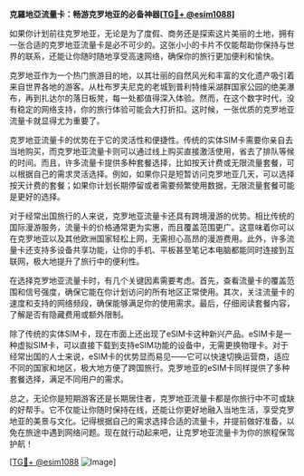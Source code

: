 **克羅地亞流量卡：畅游克罗地亚的必备神器[[TG💪+ @esim1088](https://t.me/s/esim1088)]**

如果你计划前往克罗地亚，无论是为了度假、商务还是探索这片美丽的土地，拥有一张合适的克罗地亚流量卡是必不可少的。这张小小的卡片不仅能帮助你保持与世界的联系，还能让你随时随地享受高速网络，确保你的旅行更加便利和愉快。

克罗地亚作为一个热门旅游目的地，以其壮丽的自然风光和丰富的文化遗产吸引着来自世界各地的游客。从杜布罗夫尼克的老城到普利特维采湖群国家公园的绝美瀑布，再到扎达尔的落日板凳，每一处都值得深入体验。然而，在这个数字时代，没有稳定的网络支持，你的旅行体验可能会大打折扣。这时候，一张优质的克罗地亚流量卡就显得尤为重要了。

克罗地亚流量卡的优势在于它的灵活性和便捷性。传统的实体SIM卡需要你亲自去当地购买，而克罗地亚流量卡则可以通过线上购买直接激活使用，省去了排队等候的时间。而且，许多流量卡提供多种套餐选择，比如按天计费或无限流量套餐，可以根据自己的需求灵活选择。例如，如果你只是短暂访问克罗地亚几天，可以选择按天计费的套餐；如果你计划长期停留或者需要频繁使用数据，无限流量套餐可能是更好的选择。

对于经常出国旅行的人来说，克罗地亚流量卡还具有跨境漫游的优势。相比传统的国际漫游服务，流量卡的价格通常更为实惠，而且覆盖范围更广。这意味着你可以在克罗地亚以及其他欧洲国家轻松上网，无需担心高昂的漫游费用。此外，许多流量卡还支持多设备共享功能，让你的手机、平板甚至笔记本电脑都能同时连接到互联网，极大地提升了旅行中的便利性。

在选择克罗地亚流量卡时，有几个关键因素需要考虑。首先，查看流量卡的覆盖范围和信号强度，确保它能在你计划访问的所有地区正常使用。其次，关注流量卡的速度和支持的网络频段，确保能够满足你的使用需求。最后，仔细阅读套餐内容，了解是否有隐藏费用或额外限制。

除了传统的实体SIM卡，现在市面上还出现了eSIM卡这种新兴产品。eSIM卡是一种虚拟SIM卡，可以直接下载到支持eSIM功能的设备中，无需更换物理卡。对于经常出国的人士来说，eSIM卡的优势显而易见——它可以快速切换运营商，适应不同的国家和地区，极大地方便了跨国旅行。克罗地亚的eSIM卡同样提供了多种套餐选择，满足不同用户的需求。

总之，无论你是短期游客还是长期居住者，克罗地亚流量卡都是你旅行中不可或缺的好帮手。它不仅能让你随时保持在线，还能让你更好地融入当地生活，享受克罗地亚的美景与文化。记得根据自己的需求选择合适的流量卡，并提前做好准备，以免在旅途中遇到网络问题。现在就行动起来吧，让克罗地亚流量卡为你的旅程保驾护航！

[[TG💪+ @esim1088](https://t.me/s/esim1088) ![Image](https://i.postimg.cc/4NQfJmqS/Snipaste-2025-05-13-00-14-12.png)]